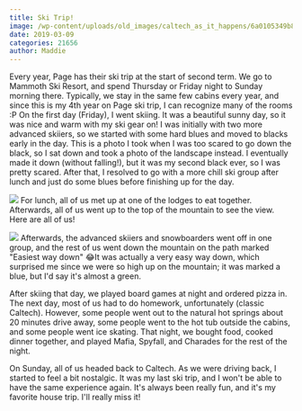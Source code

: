 ```yaml
---
title: Ski Trip!
image: /wp-content/uploads/old_images/caltech_as_it_happens/6a0105349b8251970b0240a46dbdd6200d.jpg
date: 2019-03-09
categories: 21656
author: Maddie
---
```


Every year, Page has their ski trip at the start of second term. We go to Mammoth Ski Resort, and spend Thursday or Friday night to Sunday morning there. Typically, we stay in the same few cabins every year, and since this is my 4th year on Page ski trip, I can recognize many of the rooms :P 
On the first day (Friday), I went skiing. It was a beautiful sunny day, so it was nice and warm with my ski gear on! I was initially with two more advanced skiiers, so we started with some hard blues and moved to blacks early in the day. This is a photo I took when I was too scared to go down the black, so I sat down and took a photo of the landscape instead. I eventually made it down (without falling!), but it was my second black ever, so I was pretty scared. After that, I resolved to go with a more chill ski group after lunch and just do some blues before finishing up for the day.


![](/old_images/caltech_as_it_happens/6a0105349b8251970b0240a443b9b8200c.jpg)
For lunch, all of us met up at one of the lodges to eat together. Afterwards, all of us went up to the top of the mountain to see the view. Here are all of us!


![](/old_images/caltech_as_it_happens/6a0105349b8251970b0240a46cda12200d.jpg)
Afterwards, the advanced skiiers and snowboarders went off in one group, and the rest of us went down the mountain on the path marked "Easiest way down" 😂It was actually a very easy way down, which surprised me since we were so high up on the mountain; it was marked a blue, but I'd say it's almost a green.

After skiing that day, we played board games at night and ordered pizza in. The next day, most of us had to do homework, unfortunately (classic Caltech). However, some people went out to the natural hot springs about 20 minutes drive away, some people went to the hot tub outside the cabins, and some people went ice skating. That night, we bought food, cooked dinner together, and played Mafia, Spyfall, and Charades for the rest of the night.

On Sunday, all of us headed back to Caltech. As we were driving back, I started to feel a bit nostalgic. It was my last ski trip, and I won't be able to have the same experience again. It's always been really fun, and it's my favorite house trip. I'll really miss it!
